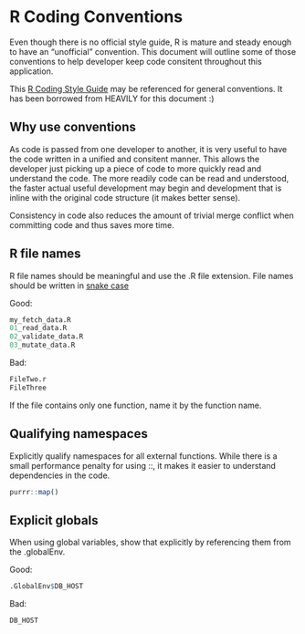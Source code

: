 # R Coding Conventions

Even though there is no official style guide, R is mature and steady enough to have an “unofficial” convention. This document will outline some of those conventions to help developer keep code consitent throughout this application.

This [R Coding Style Guide](https://www.r-bloggers.com/%F0%9F%96%8A-r-coding-style-guide/) may be referenced for general conventions. It has been borrowed from HEAVILY for this document :)

## Why use conventions

As code is passed from one developer to another, it is very useful to have the code written in a unified and consitent manner. This allows the developer just picking up a piece of code to more quickly read and understand the code. The more readily code can be read and understood, the faster actual useful development may begin and development that is inline with the original code structure (it makes better sense).

Consistency in code also reduces the amount of trivial merge conflict when committing code and thus saves more time.

## R file names

R file names should be meaningful and use the .R file extension. File names should be written in [snake case](https://en.wikipedia.org/wiki/Snake_case)

Good:

```R
my_fetch_data.R
01_read_data.R
02_validate_data.R
03_mutate_data.R
```

Bad:

```R
FileTwo.r
FileThree
```

If the file contains only one function, name it by the function name.

## Qualifying namespaces

Explicitly qualify namespaces for all external functions. While there is a small performance penalty for using ::, it makes it easier to understand dependencies in the code.

```R
purrr::map()
```

## Explicit globals

When using global variables, show that explicitly by referencing them from the .globalEnv.

Good:

```R
.GlobalEnv$DB_HOST
```

Bad:

```R
DB_HOST
```
